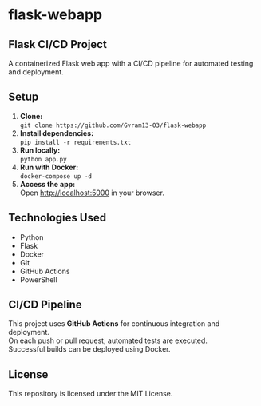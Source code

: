 # flask-webapp
## Flask CI/CD Project

A containerized Flask web app with a CI/CD pipeline for automated testing and deployment.

## Setup

1. **Clone:**  
    `git clone https://github.com/Gvram13-03/flask-webapp`
2. **Install dependencies:**  
    `pip install -r requirements.txt`
3. **Run locally:**  
    `python app.py`
4. **Run with Docker:**  
    `docker-compose up -d`
5. **Access the app:**  
    Open [http://localhost:5000](http://localhost:5000) in your browser.

## Technologies Used

- Python
- Flask
- Docker
- Git
- GitHub Actions
- PowerShell

## CI/CD Pipeline

This project uses **GitHub Actions** for continuous integration and deployment.  
On each push or pull request, automated tests are executed.  
Successful builds can be deployed using Docker.

## License

This repository is licensed under the MIT License.